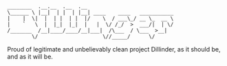     ________  .__.__  .__  .__                             
    \______ \ |__|  | |  | |__| ____    ____   ___________ 
    |    |  \|  |  | |  | |  |/    \  / ___\_/ __ \_  __ \
    |    `   \  |  |_|  |_|  |   |  \/ /_/  >  ___/|  | \/
    /_______  /__|____/____/__|___|  /\___  / \___  >__|   
            \/                     \//_____/      \/       
Proud of legitimate and unbelievably clean project Dillinder, as it should be, and as it will be.
